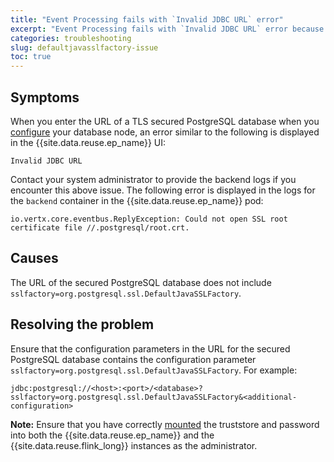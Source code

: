 ```yaml
---
title: "Event Processing fails with `Invalid JDBC URL` error"
excerpt: "Event Processing fails with `Invalid JDBC URL` error because the URL of the database is missing the information about the sslfactory."
categories: troubleshooting
slug: defaultjavasslfactory-issue
toc: true
---
```


## Symptoms

When you enter the URL of a TLS secured PostgreSQL database when you [configure](../../nodes/enrichmentnode/#configuring-a-database-node) your database node, an error similar to the following is displayed in the {{site.data.reuse.ep_name}} UI:

```shell
Invalid JDBC URL
```

Contact your system administrator to provide the backend logs if you encounter this above issue. The following error is displayed in the logs for the `backend` container in the {{site.data.reuse.ep_name}} pod:

```shell
io.vertx.core.eventbus.ReplyException: Could not open SSL root certificate file //.postgresql/root.crt.
```

## Causes

The URL of the secured PostgreSQL database does not include `sslfactory=org.postgresql.ssl.DefaultJavaSSLFactory`.

## Resolving the problem

Ensure that the configuration parameters in the URL for the secured PostgreSQL database contains the configuration parameter `sslfactory=org.postgresql.ssl.DefaultJavaSSLFactory`. For example:

```shell
jdbc:postgresql://<host>:<port>/<database>?sslfactory=org.postgresql.ssl.DefaultJavaSSLFactory&<additional-configuration>
```

**Note:** Ensure that you have correctly [mounted](../../installing/configuring/#configuring-postgresql-ssl-in-event-processing-and-flink) the truststore and password into both the {{site.data.reuse.ep_name}} and the {{site.data.reuse.flink_long}} instances as the administrator.